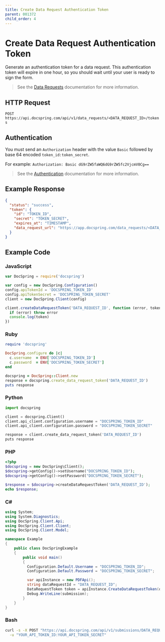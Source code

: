 ```yaml
---
title: Create Data Request Authentication Token
parent: 001372
child_order: 4
---
```


# Create Data Request Authentication Token

Generate an authentication token for a data request. This authentication token will expire in one hour, so you should wait until your user is ready to sign the form.

> See the [Data Requests](../../create-data-request) documentation for more information.

## HTTP Request

`POST https://api.docspring.com/api/v1/data_requests/<DATA_REQUEST_ID>/tokens`

## Authentication

You must send an `Authorization` header with the value `Basic` followed by base 64 encoded `token_id:token_secret`.

For example: `Authorization: Basic dG9rZW5faWQ6dG9rZW5fc2VjcmV0Cg==`

> See the [Authentication](../../install-api-client/authentication) documentation for more information.

## Example Response

```json
{
  "status": "success",
  "token": {
    "id": "TOKEN_ID",
    "secret": "TOKEN_SECRET",
    "expires_at": "TIMESTAMP",
    "data_request_url": "https://app.docspring.com/data_requests/<DATA_REQUEST_ID>?token_id=TOKEN_ID&token_secret=TOKEN_SECRET"
  }
}
```

## Example Code

### JavaScript

```javascript
var DocSpring = require('docspring')

var config = new DocSpring.Configuration()
config.apiTokenId = 'DOCSPRING_TOKEN_ID'
config.apiTokenSecret = 'DOCSPRING_TOKEN_SECRET'
client = new DocSpring.Client(config)

client.createDataRequestToken('DATA_REQUEST_ID', function (error, token) {
  if (error) throw error
  console.log(token)
})
```

### Ruby

```ruby
require 'docspring'

DocSpring.configure do |c|
  c.username  = ENV['DOCSPRING_TOKEN_ID']
  c.password  = ENV['DOCSPRING_TOKEN_SECRET']
end

docspring = DocSpring::Client.new
response = docspring.create_data_request_token('DATA_REQUEST_ID')
puts response
```

### Python

```python
import docspring

client = docspring.Client()
client.api_client.configuration.username = "DOCSPRING_TOKEN_ID"
client.api_client.configuration.password = "DOCSPRING_TOKEN_SECRET"

response = client.create_data_request_token('DATA_REQUEST_ID')
puts response
```

### PHP

```php
<?php
$docspring = new DocSpring\Client();
$docspring->getConfig()->setUsername("DOCSPRING_TOKEN_ID");
$docspring->getConfig()->setPassword("DOCSPRING_TOKEN_SECRET");

$response = $docspring->createDataRequestToken('DATA_REQUEST_ID');
echo $response;
```

### C#

```csharp
using System;
using System.Diagnostics;
using DocSpring.Client.Api;
using DocSpring.Client.Client;
using DocSpring.Client.Model;

namespace Example
{
    public class DocSpringExample
    {
        public void main()
        {
          Configuration.Default.Username = "DOCSPRING_TOKEN_ID";
          Configuration.Default.Password = "DOCSPRING_TOKEN_SECRET";

          var apiInstance = new PDFApi();
          string dataRequestId = "DATA_REQUEST_ID";
          DataRequestToken token = apiInstance.CreateDataRequestToken(dataRequestId);
          Debug.WriteLine(submission);
        }
    }
}
```

### Bash

```bash
curl -s -X POST "https://api.docspring.com/api/v1/submissions/DATA_REQUEST_ID" \
  -u "YOUR_API_TOKEN_ID:YOUR_API_TOKEN_SECRET"
```